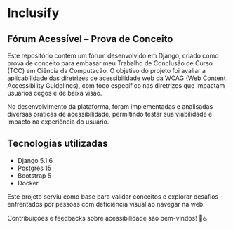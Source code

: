 # Inclusify

## Fórum Acessível – Prova de Conceito
Este repositório contém um fórum desenvolvido em Django, criado como prova de conceito para embasar meu Trabalho de Conclusão de Curso (TCC) em Ciência da Computação. O objetivo do projeto foi avaliar a aplicabilidade das diretrizes de acessibilidade web da WCAG (Web Content Accessibility Guidelines), com foco específico nas diretrizes que impactam usuários cegos e de baixa visão.

No desenvolvimento da plataforma, foram implementadas e analisadas diversas práticas de acessibilidade, permitindo testar sua viabilidade e impacto na experiência do usuário.

## Tecnologias utilizadas
- Django 5.1.6
- Postgres 15
- Bootstrap 5
- Docker

Este projeto serviu como base para validar conceitos e explorar desafios enfrentados por pessoas com deficiência visual ao navegar na web.

Contribuições e feedbacks sobre acessibilidade são bem-vindos! 🚀♿
